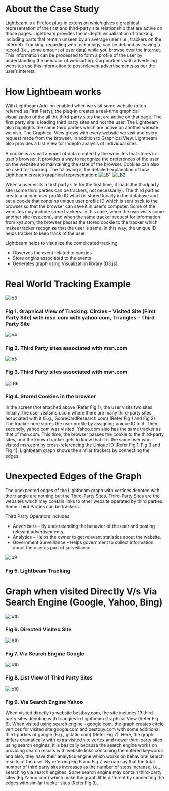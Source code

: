 # About the Case Study
Lightbeam is a Firefox plug-in extension which gives a graphical representation of the first and third-party site relationship that are active
on those pages. Lightbeam provides the in-depth visualization of tracking, including parts that remain unseen by an average user (i.e.,
trackers on the internet). Tracking, regarding web technology, can be defined as leaving a record (i.e., some amount of user data) while
you browse over the internet. This information can be processed to form a profile of the user by understanding the behavior of websurfing.
Corporations with advertising websites use this information to post relevant advertisements as per the user’s interest.

# How Lightbeam works
With Lightbeam Add-on enabled when we visit some website (often referred as First Party), the plug-in creates a real-time graphical
visualization of the all the third-party sites that are active on that page. The first party site is loading third party sites and not the user. The
Lightbeam also highlights the same third parties which are active on another website we visit. The Graphical View grows with every
website we visit and every request made from the browser. In addition to Graphical View, Lightbeam also provides a List View for indepth
analysis of individual sites.

A cookie is a small amount of data created by the websites that stores in user’s browser. It provides a way to recognize the preferences
of the user on the website and maintaining the state of the browser. Cookies can also be used for tracking.
The following is the detailed explanation of how Lightbeam creates graphical representation:
![LB1](https://s3.amazonaws.com/github-resources-apt/lb1.png)
![LB2](https://s3.amazonaws.com/github-resources-apt/lb3.png)

When a user visits a first party site for the first time, it loads the thirdparty site (some third parties can be trackers, not necessarily). The third parties create a unique user profile ID which is stored locally in the database and set a cookie that contains unique user profile ID which is sent back to the browser so that the browser can save it in user's computer. Some of the websites may include same trackers. In this case, when the user visits some another site (xyz.com), and when the same tracker request for information from xyz.com, the browser passes the stored cookie to the tracker which makes tracker recognize that the user is same. In this way, the unique ID helps tracker to keep track of the user.

Lightbeam helps to visualize the complicated tracking
* Observes the event related to cookies
* Store origins associated to the events
* Generates graph using Visualization library (D3.js)

# Real World Tracking Example
![lb3](https://s3.amazonaws.com/github-resources-apt/lb4.png)
### Fig 1. Graphical View of Tracking: Circles – Visited Site (First Party Site) with msn.com with yahoo.com, Triangles – Third Party Site

![lb4](https://s3.amazonaws.com/github-resources-apt/lb6.png)
### Fig 2. Third Party sites associated with msn.com

![lb5](https://s3.amazonaws.com/github-resources-apt/lb7.png)
### Fig 3. Third Party sites associated with msn.com

![LB6](https://s3.amazonaws.com/github-resources-apt/lb8.png)
### Fig 4. Stored Cookies in the browser

In the screenshot attached above (Refer Fig 1), the user visits two sites. Initially, the user visitsmsn.com where there are many third-party sites associated with it (E.g., ScoreCardResearch.com) (Refer Fig 1 and Fig 2). The tracker here stores the user profile by assigning unique ID to it. Then, secondly, yahoo.com was visited. Yahoo.com also has the same tracker as that of msn.com. This time, the browser passes the cookie to the third-party sites, and the known tracker gets to know that it is the same user who visited msn.com by cross-referencing the Unique ID (Refer Fig 1, Fig 3 and Fig 4). Lightbeam graph shows the similar trackers by connecting the edges.

# Unexpected Edges of the Graph
The unexpected edges of the Lightbeam graph with vertices denoted with the triangle are nothing but the Third-Party Sites. Third-Party Sites are the websites which may contain links to other website operated by third parties. Some Third Parties can be trackers.

Third Party Operators includes:
* Advertisers – By understanding the behavior of the user and posting relevant advertisements.
* Analytics – Helps the owner to get relevant statistics about the website.
* Government Surveillance – Helps government to collect information about the user as part of surveillance.

![lb9](https://s3.amazonaws.com/github-resources-apt/lb9.png)
### Fig 5. Lightbeam Tracking

# Graph when visited Directly V/s Via Search Engine (Google, Yahoo, Bing)
![lb10](https://s3.amazonaws.com/github-resources-apt/lb10.png)
### Fig 6. Directed Visited Site

![lb10](https://s3.amazonaws.com/github-resources-apt/lb11.png)
### Fig 7. Via Search Engine Google

![lb10](https://s3.amazonaws.com/github-resources-apt/lb12.png)
### Fig 8. List View of Third Party Sites

![lb10](https://s3.amazonaws.com/github-resources-apt/lb13.png)
### Fig 9. Via Search Engine Yahoo

When visited directly to website bestbuy.com, the site includes 19 third party sites denoting with triangles in Lightbeam Graphical View (Refer Fig 6). When visited using search engine – google.com, the graph creates circle vertices for visited site google.com and bestbuy.com with some additional third-parties of google (E.g., gstatic.com) (Refer Fig 7). Here, the graph differs dramatically with extra visited site vertex and newer third-party sites using search engines. It is basically because the search engine works on providing search results with website links containing the entered keywords and also, they have their analytics engine which works on behavioral search results of the user. By referring Fig 6 and Fig 7, we can say that the total number of third party sites increases as the number of steps increase, i.e., searching via search engines. Some search engine may contain third-party sites (Eg.Yahoo.com) which make the graph little different by connecting the edges with similar tracker sites (Refer Fig 9).

